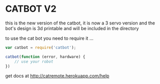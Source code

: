 # CATBOT V2

this is the new version of the catbot, it is now a 3 servo version and the bot's design is 3d printable and will be included in the directory

to use the cat bot you need to require it ... 

``` javascript
var catbot = require('catbot');

catbot(function (error, hardware) {
	// use your robot
})
```

get docs at http://catremote.herokuapp.com/help